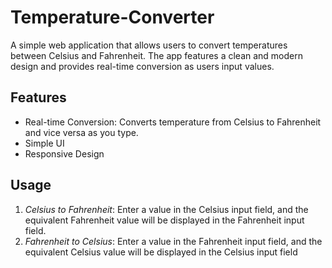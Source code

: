 # **Temperature-Converter**

A simple web application that allows users to convert temperatures between Celsius and Fahrenheit. The app features a clean and modern design and provides real-time conversion as users input values.

## **Features**
- Real-time Conversion: Converts temperature from Celsius to Fahrenheit and vice versa as you type.
- Simple UI
- Responsive Design


## **Usage**
1. *Celsius to Fahrenheit*: Enter a value in the Celsius input field, and the equivalent Fahrenheit value will be displayed in the Fahrenheit input field.
2. *Fahrenheit to Celsius*: Enter a value in the Fahrenheit input field, and the equivalent Celsius value will be displayed in the Celsius input field


